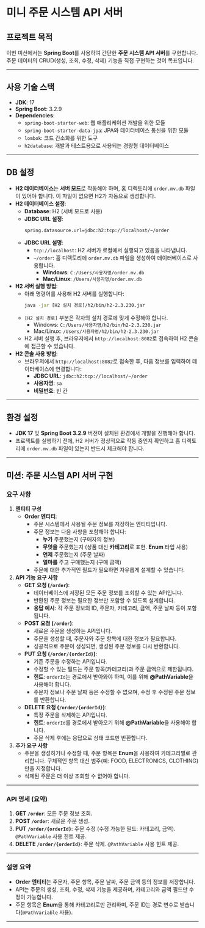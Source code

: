 
# 미니 주문 시스템 API 서버

## 프로젝트 목적

이번 미션에서는 **Spring Boot**를 사용하여 간단한 **주문 시스템 API 서버**를 구현합니다. 주문 데이터의 CRUD(생성, 조회, 수정, 삭제) 기능을 직접 구현하는 것이 목표입니다.

---

## 사용 기술 스택

- **JDK**: 17
- **Spring Boot**: 3.2.9
- **Dependencies**:
    - `spring-boot-starter-web`: 웹 애플리케이션 개발을 위한 모듈
    - `spring-boot-starter-data-jpa`: JPA와 데이터베이스 통신을 위한 모듈
    - `lombok`: 코드 간소화를 위한 도구
    - `h2database`: 개발과 테스트용으로 사용되는 경량형 데이터베이스

---

## DB 설정

- **H2 데이터베이스**는 **서버 모드**로 작동해야 하며, 홈 디렉토리에 `order.mv.db` 파일이 있어야 합니다. 이 파일이 없으면 H2가 자동으로 생성합니다.
- **H2 데이터베이스 설정**:
    - **Database**: H2 (서버 모드로 사용)
    - **JDBC URL 설정**:
        ```properties
        spring.datasource.url=jdbc:h2:tcp://localhost/~/order
        ```
    - **JDBC URL 설명**:
        - `tcp://localhost`: H2 서버가 로컬에서 실행되고 있음을 나타냅니다.
        - `~/order`: 홈 디렉토리에 `order.mv.db` 파일을 생성하여 데이터베이스로 사용합니다.
            - **Windows**: `C:/Users/사용자명/order.mv.db`
            - **Mac/Linux**: `/Users/사용자명/order.mv.db`
- **H2 서버 실행 방법**:
    - 아래 명령어를 사용해 H2 서버를 실행합니다:
        ```bash
        java -jar [H2 설치 경로]/h2/bin/h2-2.3.230.jar
        ```
    - `[H2 설치 경로]` 부분은 각자의 설치 경로에 맞게 수정해야 합니다.
        - Windows: `C:/Users/사용자명/h2/bin/h2-2.3.230.jar`
        - Mac/Linux: `/Users/사용자명/h2/bin/h2-2.3.230.jar`
    - H2 서버 실행 후, 브라우저에서 `http://localhost:8082`로 접속하여 H2 콘솔에 접근할 수 있습니다.
- **H2 콘솔 사용 방법**:
    - 브라우저에서 `http://localhost:8082`로 접속한 후, 다음 정보를 입력하여 데이터베이스에 연결합니다:
        - **JDBC URL**: `jdbc:h2:tcp://localhost/~/order`
        - **사용자명**: `sa`
        - **비밀번호**: 빈 칸

---

## 환경 설정

- **JDK 17** 및 **Spring Boot 3.2.9** 버전이 설치된 환경에서 개발을 진행해야 합니다.
- 프로젝트를 실행하기 전에, H2 서버가 정상적으로 작동 중인지 확인하고 홈 디렉토리에 `order.mv.db` 파일이 있는지 반드시 체크해야 합니다.

---

## 미션: 주문 시스템 API 서버 구현

### 요구 사항

1. **엔티티 구성**
    - **Order 엔티티**:
        - 주문 시스템에서 사용될 주문 정보를 저장하는 엔티티입니다.
        - 주문 정보는 다음 사항을 포함해야 합니다:
            - **누가** 주문했는지 (구매자의 정보)
            - **무엇을** 주문했는지 (상품 대신 **카테고리**로 표현. **Enum** 타입 사용)
            - **언제** 주문했는지 (주문 날짜)
            - **얼마를** 주고 구매했는지 (구매 금액)
        - 주문에 대한 추가적인 필드가 필요하면 자유롭게 설계할 수 있습니다.
2. **API 기능 요구 사항**
    - **GET 요청 (`/order`)**:
        - 데이터베이스에 저장된 모든 주문 정보를 조회할 수 있는 API입니다.
        - 반환된 주문 정보는 필요한 정보만 포함할 수 있도록 설계합니다.
        - **응답 예시**: 각 주문 정보의 ID, 주문자, 카테고리, 금액, 주문 날짜 등이 포함됩니다.
    - **POST 요청 (`/order`)**:
        - 새로운 주문을 생성하는 API입니다.
        - 주문을 생성할 때, 주문자와 주문 항목에 대한 정보가 필요합니다.
        - 성공적으로 주문이 생성되면, 생성된 주문 정보를 다시 반환합니다.
    - **PUT 요청 (`/order/{orderId}`)**:
        - 기존 주문을 수정하는 API입니다.
        - 수정할 수 있는 필드는 주문 항목(카테고리)과 주문 금액으로 제한됩니다.
        - **힌트**: `orderId`는 경로에서 받아와야 하며, 이를 위해 **@PathVariable**을 사용해야 합니다.
        - 주문자 정보나 주문 날짜 등은 수정할 수 없으며, 수정 후 수정된 주문 정보를 반환합니다.
    - **DELETE 요청 (`/order/{orderId}`)**:
        - 특정 주문을 삭제하는 API입니다.
        - **힌트**: `orderId`를 경로에서 받아오기 위해 **@PathVariable**을 사용해야 합니다.
        - 주문 삭제 후에는 응답으로 상태 코드만 반환합니다.
3. **추가 요구 사항**
    - 주문을 생성하거나 수정할 때, 주문 항목은 **Enum**을 사용하여 카테고리별로 관리합니다. 구체적인 항목 대신 범주(예: FOOD, ELECTRONICS, CLOTHING)만을 지정합니다.
    - 삭제된 주문은 더 이상 조회할 수 없어야 합니다.

---

### API 명세 (요약)

1. **GET `/order`**: 모든 주문 정보 조회.
2. **POST `/order`**: 새로운 주문 생성.
3. **PUT `/order/{orderId}`**: 주문 수정 (수정 가능한 필드: 카테고리, 금액). `@PathVariable` 사용 힌트 제공.
4. **DELETE `/order/{orderId}`**: 주문 삭제. `@PathVariable` 사용 힌트 제공.

---

### 설명 요약

- **Order 엔티티**는 주문자, 주문 항목, 주문 날짜, 주문 금액 등의 정보를 저장합니다.
- API는 주문의 생성, 조회, 수정, 삭제 기능을 제공하며, 카테고리와 금액 필드만 수정이 가능합니다.
- 주문 항목은 **Enum**을 통해 카테고리로만 관리하며, 주문 ID는 경로 변수로 받습니다(`@PathVariable` 사용).

---
